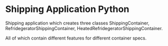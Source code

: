 # Shipping Application Python

Shipping application which creates three classes ShippingContainer, RefridegeratorShippingContainer, HeatedRefridegeratorShippingContainer.

All of which contain different features for different container specs.
